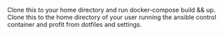 Clone this to your home directory and run docker-compose build && up. 
Clone this to the home directory of your user running the ansible control container and profit from dotfiles and settings.


